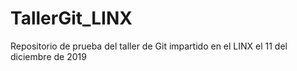 # TallerGit_LINX
Repositorio de prueba del taller de Git impartido en el LINX el 11 del diciembre de 2019
